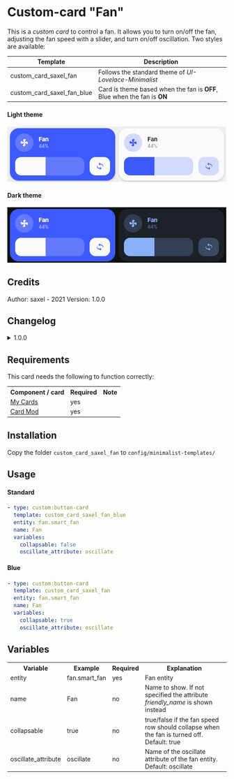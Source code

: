 # Custom-card "Fan"

This is a _custom card_ to control a fan. It allows you to turn on/off the fan, adjusting the fan speed with a slider, and turn on/off oscillation. Two styles are available:

| Template                   | Description                                                              |
|----------------------------|--------------------------------------------------------------------------|
| custom_card_saxel_fan      | Follows the standard theme of _UI-Lovelace-Minimalist_                   |
| custom_card_saxel_fan_blue | Card is theme based when the fan is __OFF__, Blue when the fan is __ON__ |

#### Light theme

![Light theme](../../docs/assets/img/custom_fan_light_theme.png)

#### Dark theme

![Dark theme](../../docs/assets/img/custom_fan_dark_theme.png)

## Credits

Author: saxel - 2021
Version: 1.0.0

## Changelog

<details>
  <summary>1.0.0</summary>
  Initial release
</details>

## Requirements

This card needs the following to function correctly:
<table>
  <tr>
    <th>Component / card</th>
    <th>Required</th>
    <th>Note</th>
  </tr>
  <tr>
    <td><a href="https://github.com/AnthonMS/my-cards">My Cards</a></td>
    <td>yes</td>
    <td></td>
  </tr>
  <tr>
    <td><a href="https://github.com/thomasloven/lovelace-card-mod">Card Mod</a></td>
    <td>yes</td>
    <td></td>
  </tr>
</table>

## Installation

Copy the folder `custom_card_saxel_fan` to `config/minimalist-templates/`

## Usage

#### Standard

```yaml
- type: custom:button-card
  template: custom_card_saxel_fan_blue
  entity: fan.smart_fan
  name: Fan
  variables:
    collapsable: false
    oscillate_attribute: oscillate
```

#### Blue

```yaml
- type: custom:button-card
  template: custom_card_saxel_fan
  entity: fan.smart_fan
  name: Fan
  variables:
    collapsable: true
    oscillate_attribute: oscillate
```

## Variables

<table>
  <tr>
    <th>Variable</th>
    <th>Example</th>
    <th>Required</th>
    <th>Explanation</th>
  </tr>
  <tr>
    <td>entity</td>
    <td>fan.smart_fan</td>
    <td>yes</td>
    <td>Fan entity</td>
  </tr>
  <tr>
    <td>name</td>
    <td>Fan</td>
    <td>no</td>
    <td>Name to show. If not specified the attribute <i>friendly_name</i> is shown instead</td>
  </tr>
  <tr>
    <td>collapsable</td>
    <td>true</td>
    <td>no</td>
    <td>true/false if the fan speed row should collapse when the fan is turned off. Default: true</td>
  </tr>
  <tr>
    <td>oscillate_attribute</td>
    <td>oscillate</td>
    <td>no</td>
    <td>Name of the oscillate attribute of the fan entity. Default: oscillate</td>
  </tr>
</table>

